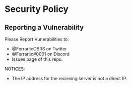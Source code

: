 # Security Policy

## Reporting a Vulnerability

Please Report Vunerabilities to:
* @FerrariicOSRS on Twitter 
* @Ferrariic#0001 on Discord
* Issues page of this repo. 

NOTICES:
- The IP address for the recieving server is not a direct IP. 
